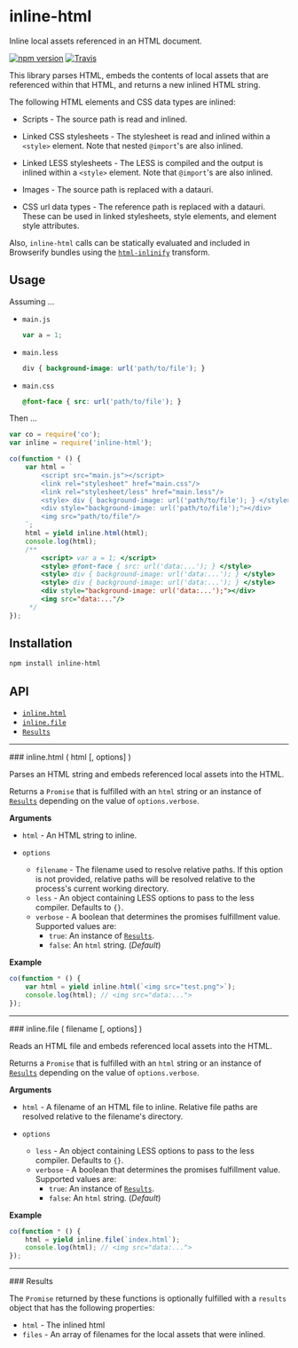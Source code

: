 # inline-html

Inline local assets referenced in an HTML document.

[![npm version](https://img.shields.io/npm/v/inline-html.svg)](https://www.npmjs.com/package/inline-html)
[![Travis](https://img.shields.io/travis/panosoft/inline-html.svg)](https://travis-ci.org/panosoft/inline-html)

This library parses HTML, embeds the contents of local assets that are referenced within that HTML, and returns a new inlined HTML string.

The following HTML elements and CSS data types are inlined:

- Scripts - The source path is read and inlined.

- Linked CSS stylesheets - The stylesheet is read and inlined within a `<style>` element. Note that nested `@import`'s are also inlined.

- Linked LESS stylesheets - The LESS is compiled and the output is inlined within a `<style>` element. Note that `@import`'s are also inlined.

- Images - The source path is replaced with a datauri.

- CSS url data types - The reference path is replaced with a datauri. These can be used in linked stylesheets, style elements, and element style attributes.

Also, `inline-html` calls can be statically evaluated and included in Browserify bundles using the [`html-inlinify`](https://github.com/panosoft/html-inlinify) transform.

## Usage

Assuming ...

- `main.js`

	```js
	var a = 1;
	```

- `main.less`

	```css
	div { background-image: url('path/to/file'); }
	```

- `main.css`

	```css
	@font-face { src: url('path/to/file'); }
	```

Then ...

```js
var co = require('co');
var inline = require('inline-html');

co(function * () {
	var html = `
		<script src="main.js"></script>
		<link rel="stylesheet" href="main.css"/>
		<link rel="stylesheet/less" href="main.less"/>
		<style> div { background-image: url('path/to/file'); } </style>
		<div style="background-image: url('path/to/file');"></div>
		<img src="path/to/file"/>
	`;
	html = yield inline.html(html);
	console.log(html);
	/**
		<script> var a = 1; </script>
		<style> @font-face { src: url('data:...'); } </style>
		<style> div { background-image: url('data:...'); } </style>
		<style> div { background-image: url('data:...'); } </style>
		<div style="background-image: url('data:...');"></div>
		<img src="data:..."/>
	 */
});
```

## Installation

```sh
npm install inline-html
```

## API

- [`inline.html`](#html)
- [`inline.file`](#file)
- [`Results`](#results)

---

<a name="html"/>
### inline.html ( html [, options] )

Parses an HTML string and embeds referenced local assets into the HTML.

Returns a `Promise` that is fulfilled with an `html` string or an instance of [`Results`](#results) depending on the value of `options.verbose`.

__Arguments__

- `html` - An HTML string to inline.


- `options`
	- `filename` - The filename used to resolve relative paths. If this option is not provided, relative paths will be resolved relative to the process's current working directory.
	- `less` - An object containing LESS options to pass to the less compiler. Defaults to `{}`.
	- `verbose` - A boolean that determines the promises fulfillment value. Supported values are:
		- `true`: An instance of [`Results`](#results).
		- `false`: An `html` string. (_Default_)

__Example__

```js
co(function * () {
	var html = yield inline.html(`<img src="test.png">`);
	console.log(html); // <img src="data:...">
});
```

---

<a name="file"/>
### inline.file ( filename [, options] )

Reads an HTML file and embeds referenced local assets into the HTML.

Returns a `Promise` that is fulfilled with an `html` string or an instance of [`Results`](#results) depending on the value of `options.verbose`.

__Arguments__

- `html` - A filename of an HTML file to inline. Relative file paths are resolved relative to the filename's directory.


- `options`
	- `less` - An object containing LESS options to pass to the less compiler. Defaults to `{}`.
	- `verbose` - A boolean that determines the promises fulfillment value. Supported values are:
		- `true`: An instance of [`Results`](#results).
		- `false`: An `html` string. (_Default_)

__Example__

```js
co(function * () {
	html = yield inline.file(`index.html`);
	console.log(html); // <img src="data:...">
});
```

---

<a name="results"/>
### Results

The `Promise` returned by these functions is optionally fulfilled with a `results` object that has the following properties:

- `html` - The inlined html
- `files` - An array of filenames for the local assets that were inlined.
